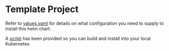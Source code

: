 Template Project
================

Refer to [values.yaml](./values.yaml) for details on what configuration you need to supply to install this helm chart.

A [script](../../helm-deploy.sh) has been provided so you can build and install into your local Kubernetes


